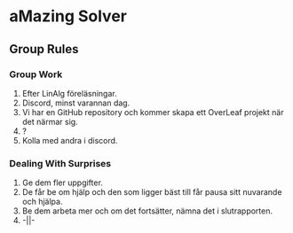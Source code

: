 # aMazing Solver

## Group Rules

### Group Work

1. Efter LinAlg föreläsningar.
2. Discord, minst varannan dag.
3. Vi har en GitHub repository och kommer skapa ett OverLeaf projekt när det närmar sig.
4. ?
5. Kolla med andra i discord.

### Dealing With Surprises

1. Ge dem fler uppgifter.
2. De får be om hjälp och den som ligger bäst till får pausa sitt nuvarande och hjälpa.
3. Be dem arbeta mer och om det fortsätter, nämna det i slutrapporten.
4. -||-
